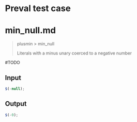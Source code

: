 # Preval test case

# min_null.md

> plusmin > min_null
>
> Literals with a minus unary coerced to a negative number

#TODO

## Input

`````js filename=intro
$(-null);
`````

## Output

`````js filename=intro
$(-0);
`````
